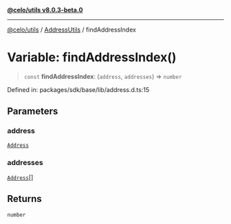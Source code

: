 [**@celo/utils v8.0.3-beta.0**](../../../../README.md)

***

[@celo/utils](../../../../README.md) / [AddressUtils](../README.md) / findAddressIndex

# Variable: findAddressIndex()

> `const` **findAddressIndex**: (`address`, `addresses`) => `number`

Defined in: packages/sdk/base/lib/address.d.ts:15

## Parameters

### address

[`Address`](../type-aliases/Address.md)

### addresses

[`Address`](../type-aliases/Address.md)[]

## Returns

`number`
